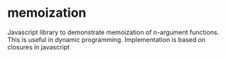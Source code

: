 memoization
===========

Javascript library to demonstrate memoization of n-argument functions. This is useful in dynamic programming. Implementation is based on closures in javascript

